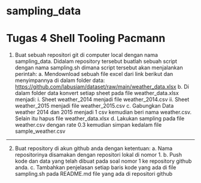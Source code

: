 # sampling_data
Tugas 4  Shell Tooling Pacmann
================================
1. Buat sebuah repositori git di computer local dengan nama sampling_data. Didalam repository tersebut buatlah sebuah script dengan nama sampling.sh dimana script tersebut akan menjalankan perintah:
a. Mendownload sebuah file excel dari link berikut dan menyimpannya di dalam folder data: https://github.com/labusiam/dataset/raw/main/weather_data.xlsx
b. Di dalam folder data konvert setiap sheet pada file weather_data.xlsx menjadi:
i. Sheet weather_2014 menjadi file weather_2014.csv
ii. Sheet weather_2015 menjadi file weather_2015.csv
c. Gabungkan Data weather 2014 dan 2015 menjadi 1 csv kemudian beri nama weather.csv. Selain itu hapus file weather_data.xlsx
d. Lakukan sampling pada file weather.csv dengan rate 0.3 kemudian simpan kedalam file sample_weather.csv
---------------------------------
2. Buat repository di akun github anda dengan ketentuan:
a. Nama repositorinya disamakan dengan repositori lokal di nomor 1.
b. Push kode dan data yang telah dibuat pada soal nomor 1 ke repository github anda.
c. Tambahkan penjelasan setiap baris kode yang ada di file sampling.sh pada README.md file yang ada di repositori github

